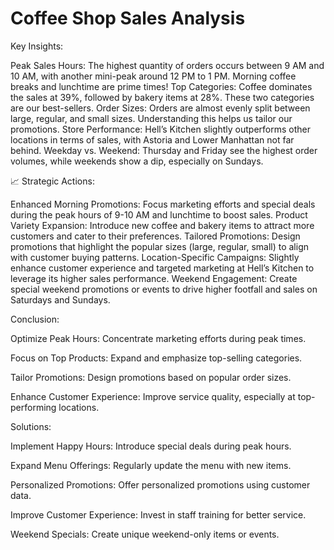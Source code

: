 # Coffee Shop Sales Analysis
Key Insights:

Peak Sales Hours: The highest quantity of orders occurs between 9 AM and 10 AM, with another mini-peak around 12 PM to 1 PM. Morning coffee breaks and lunchtime are prime times! Top Categories: Coffee dominates the sales at 39%, followed by bakery items at 28%. These two categories are our best-sellers. Order Sizes: Orders are almost evenly split between large, regular, and small sizes. Understanding this helps us tailor our promotions. Store Performance: Hell’s Kitchen slightly outperforms other locations in terms of sales, with Astoria and Lower Manhattan not far behind. Weekday vs. Weekend: Thursday and Friday see the highest order volumes, while weekends show a dip, especially on Sundays.

📈 Strategic Actions:

Enhanced Morning Promotions: Focus marketing efforts and special deals during the peak hours of 9-10 AM and lunchtime to boost sales. Product Variety Expansion: Introduce new coffee and bakery items to attract more customers and cater to their preferences. Tailored Promotions: Design promotions that highlight the popular sizes (large, regular, small) to align with customer buying patterns. Location-Specific Campaigns: Slightly enhance customer experience and targeted marketing at Hell’s Kitchen to leverage its higher sales performance. Weekend Engagement: Create special weekend promotions or events to drive higher footfall and sales on Saturdays and Sundays.

Conclusion:

Optimize Peak Hours: Concentrate marketing efforts during peak times.

Focus on Top Products: Expand and emphasize top-selling categories.

Tailor Promotions: Design promotions based on popular order sizes.

Enhance Customer Experience: Improve service quality, especially at top-performing locations.

Solutions:

Implement Happy Hours: Introduce special deals during peak hours.

Expand Menu Offerings: Regularly update the menu with new items.

Personalized Promotions: Offer personalized promotions using customer data.

Improve Customer Experience: Invest in staff training for better service.

Weekend Specials: Create unique weekend-only items or events.
